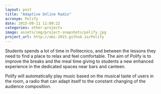 ```yaml
---
layout: post
title: "Adaptive Online Radio"
acronym: Polify
date: 2015-09-11 11:09:22
categories: other-projects
image: assets/img/project-snapshots/polify.jpg
project_url: http://ami-2015.github.io/Polify
---
```


Students spends a lot of time in Politecnico, and between the lessons they need to find a place to relax and feel comfortable. The aim of Polify is to improve the breaks and the meal time giving to students a new enhanced experience in the dedicated spaces near bars and canteen.

Polify will automatically play music based on the musical taste of users in the room, a radio that can adapt itself to the constant changing of the audience composition.

